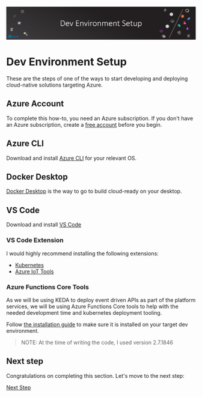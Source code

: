 ![banner](assets/banner.png)

# Dev Environment Setup

These are the steps of one of the ways to start developing and deploying cloud-native solutions targeting Azure.

## Azure Account

To complete this how-to, you need an Azure subscription. If you don't have an Azure subscription, create a [free account](https://azure.microsoft.com/free) before you begin.

## Azure CLI

Download and install [Azure CLI](https://docs.microsoft.com/en-us/cli/azure/install-azure-cli?view=azure-cli-latest) for your relevant OS.

## Docker Desktop

[Docker Desktop](https://www.docker.com/products/docker-desktop) is the way to go to build cloud-ready on your desktop.

## VS Code

Download and install [VS Code](https://code.visualstudio.com/)

### VS Code Extension

I would highly recommend installing the following extensions:

- [Kubernetes](https://marketplace.visualstudio.com/items?itemName=ms-kubernetes-tools.vscode-kubernetes-tools)
- [Azure IoT Tools](https://marketplace.visualstudio.com/items?itemName=vsciot-vscode.azure-iot-tools)

### Azure Functions Core Tools

As we will be using KEDA to deploy event driven APIs as part of the platform services, we will be using Azure Functions Core tools to help with the needed development time and kubernetes deployment tooling.

Follow [the installation guide](https://docs.microsoft.com/en-us/azure/azure-functions/functions-run-local) to make sure it is installed on your target dev environment.

>NOTE: At the time of writing the code, I used version 2.7.1846

## Next step

Congratulations on completing this section. Let's move to the next step:

[Next Step](/guide/02-prerequisites/README.md)